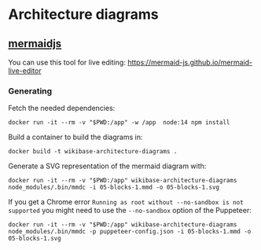 # Architecture diagrams

## [mermaidjs](https://github.com/mermaid-js/mermaid)

You can use this tool for live editing: https://mermaid-js.github.io/mermaid-live-editor

### Generating

Fetch the needed dependencies:

```lang=sh
docker run -it --rm -v "$PWD:/app" -w /app  node:14 npm install
```

Build a container to build the diagrams in:

```lang=sh
docker build -t wikibase-architecture-diagrams .
```

Generate a SVG representation of the mermaid diagram with:

```lang=sh
docker run -it --rm -v "$PWD:/app" wikibase-architecture-diagrams node_modules/.bin/mmdc -i 05-blocks-1.mmd -o 05-blocks-1.svg
```

If you get a Chrome error `Running as root without --no-sandbox is not supported` you might need to use the `--no-sandbox` option of the Puppeteer:

```lang=sh
docker run -it --rm -v "$PWD:/app" wikibase-architecture-diagrams node_modules/.bin/mmdc -p puppeteer-config.json -i 05-blocks-1.mmd -o 05-blocks-1.svg
```
